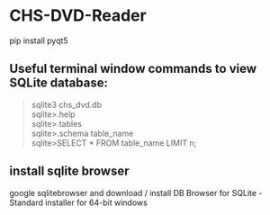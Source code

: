 # CHS-DVD-Reader
pip install pyqt5

## Useful terminal window commands to view SQLite database:
>sqlite3 chs_dvd.db<br>
sqlite>.help<br>
sqlite>.tables<br>
sqlite>.schema table_name<br>
sqlite>SELECT * FROM table_name LIMIT n;<br>

## install sqlite browser
google sqlitebrowser and download / install DB Browser for SQLite - Standard installer for 64-bit windows


